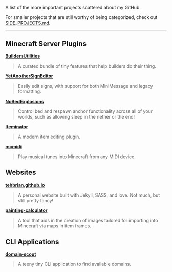A list of the more important projects scattered about my GitHub.

For smaller projects that are still worthy of being categorized, check out [SIDE_PROJECTS.md](SIDE_PROJECTS.md).

---

## Minecraft Server Plugins

[**BuildersUtilities**][bu]

> A curated bundle of tiny features that help builders do their thing.

[**YetAnotherSignEditor**][yase]

> Easily edit signs, with support for both MiniMessage and legacy formatting.

[**NoBedExplosions**][nbe]

> Control bed and respawn anchor functionality across all of your worlds, such as allowing sleep in the nether or the end!

[**Iteminator**][iteminator]

> A modern item editing plugin.

[**mcmidi**][mcmidi]

> Play musical tunes into Minecraft from any MIDI device.

[bu]: https://github.com/TehBrian/BuildersUtilities
[yase]: https://github.com/TehBrian/YetAnotherSignEditor
[nbe]: https://github.com/TehBrian/NoBedExplosions
[iteminator]: https://github.com/TehBrian/Iteminator
[mcmidi]: https://github.com/mcmidi-uwu

## Websites

[**tehbrian.github.io**][tehbrian]

> A personal website built with Jekyll, SASS, and love. Not much, but still pretty fancy!

[**painting-calculator**][pc]

> A tool that aids in the creation of images tailored for importing into Minecraft via maps in item frames.

[tehbrian]: https://github.com/TehBrian/tehbrian.github.io
[pc]: https://github.com/TehBrian/painting-calculator

## CLI Applications

[**domain-scout**][ds]

> A teeny tiny CLI application to find available domains.

[ds]: https://github.com/TehBrian/domain-scout
